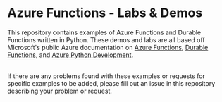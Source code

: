 # Azure Functions - Labs & Demos

This repository contains examples of Azure Functions and Durable Functions written in Python. These demos and labs are all based off Microsoft's public Azure documentation on <a href="https://docs.microsoft.com/en-us/azure/azure-functions/functions-reference-python">Azure Functions</a>, <a href="https://docs.microsoft.com/en-us/azure/azure-functions/durable/durable-functions-overview?tabs=python">Durable Functions</a>, and <a href="https://docs.microsoft.com/en-us/azure/developer/python/">Azure Python Development</a>.


</br>
If there are any problems found with these examples or requests for specific examples to be added, please fill out an issue in this repository describing your problem or request.

</br>
</br>